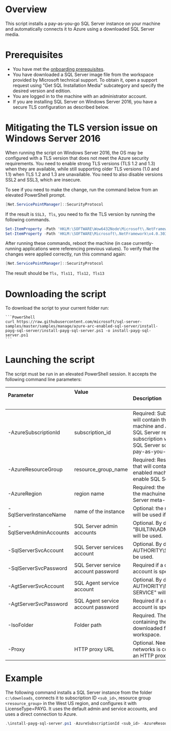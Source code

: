 # Overview

This script installs a pay-as-you-go SQL Server instance on your machine and automatically connects it to Azure using a downloaded SQL Server media.

# Prerequisites

- You have met the [onboarding prerequisites](https://learn.microsoft.com/sql/sql-server/azure-arc/prerequisites).
- You have downloaded a SQL Server image file from the workspace provided by Microsoft technical support. To obtain it, open a support request using "Get SQL Installation Media" subcategory and specify the desired version and edition. 
- You are logged in to the machine with an administrator account. 
- If you are installing SQL Server on Windows Server 2016, you have a secure TLS configuration as described below.


# Mitigating the TLS version issue on Windows Server 2016

When running the script on Windows Server 2016, the OS may be configured with a TLS version that does not meet the Azure security requirements. You need to enable strong TLS versions (TLS 1.2 and 1.3) when they are available, while still supporting older TLS versions (1.0 and 1.1) when TLS 1.2 and 1.3 are unavailable. You need to also disable versions SSL2 and SSL3, which are insecure.

To see if you need to make the change, run the command below from an elevated PowerShell prompt.
```PowerShell
[Net.ServicePointManager]::SecurityProtocol
```

If the result is `SSL3, Tls`, you need to fix the TLS version by running the following commands.

```PowerShell
Set-ItemProperty -Path 'HKLM:\SOFTWARE\Wow6432Node\Microsoft\.NetFramework\v4.0.30319' -Name 'SchUseStrongCrypto' -Value '1' -Type DWord 
Set-ItemProperty -Path 'HKLM:\SOFTWARE\Microsoft\.NetFramework\v4.0.30319' -Name 'SchUseStrongCrypto' -Value '1' -Type DWord 
```

After running these commands, reboot the machine (in case currently-running applications were referencing previous values). To verify that the changes were applied correctly, run this command again: 

```PowerShell
[Net.ServicePointManager]::SecurityProtocol
```
The result should be `Tls, Tls11, Tls12, Tls13`

# Downloading the script

To download the script to your current folder run:

    ```PowerShell
    curl https://raw.githubusercontent.com/microsoft/sql-server-samples/master/samples/manage/azure-arc-enabled-sql-server/install-payg-sql-server/install-payg-sql-server.ps1 -o install-payg-sql-server.ps1
    ```

# Launching the script

The script must be run in an elevated PowerShell session. It accepts the following command line parameters:

| **Parameter** &nbsp; &nbsp; &nbsp; &nbsp; &nbsp; &nbsp; &nbsp; &nbsp; &nbsp; &nbsp; &nbsp; &nbsp; &nbsp; &nbsp; &nbsp; &nbsp; &nbsp; &nbsp; &nbsp; &nbsp;  | **Value** &nbsp; &nbsp; &nbsp; &nbsp; &nbsp; &nbsp; &nbsp; &nbsp; &nbsp; &nbsp; &nbsp; &nbsp; &nbsp; &nbsp; &nbsp; &nbsp;&nbsp; &nbsp; &nbsp; &nbsp; &nbsp; &nbsp; &nbsp; &nbsp; &nbsp; &nbsp; &nbsp; &nbsp; &nbsp; &nbsp; &nbsp; &nbsp;&nbsp; &nbsp; &nbsp; &nbsp; | **Description** |
|:--|:--|:--|
|-AzureSubscriptionId|subscription_id|Required: Subscription id that will contain the Arc-enabled machine and Arc-enable SQL Server resources. That subscription will be billed for SQL Server software using a pay-as-you-go method. |
|-AzureResourceGroup |resource_group_name|Required: Resource group that will contain the Arc-enabled machine and Arc-enable SQL Server resource.|
|-AzureRegion |region name| Required: the region to store the machuine and SQL Server meta-data. |
|-SqlServerInstanceName | name of the instance|Optional: the machine name will be used if not specified|
|-SqlServerAdminAccounts | SQL Server admin accounts | Optional. By default "BUILTIN\ADMINISTRATORS" will be used.|
|-SqlServerSvcAccount| SQL Server services account |Optional. By default "NT AUTHORITY\SYSTEM" will be used.|
|-SqlServerSvcPassword| SQL Server service account password| Required if a custom service account is specified.|
|-AgtServerSvcAccount|SQL Agent service account|Optional. By default "NT AUTHORITY\NETWORK SERVICE" will be used.|
|-AgtServerSvcPassword|SQL Agent service account password|Required if a custom service account is specified.|
|-IsoFolder|Folder path|Required. The folder containing the files downloaded from the workspace.|
|-Proxy|HTTP proxy URL|Optional. Needed if your networks is configured with an HTTP proxy.|

# Example

The following command installs a SQL Server instance from the folder `c:\downloads`, connects it to subscription ID `<sub_id>`, resource group `<resource_group>` in the West US region, and configures it with LicenseType=PAYG. It uses the default admin and service accounts, and uses a direct connection to Azure.

```PowerShell
.\install-payg-sql-server.ps1 -AzureSubscriptionId <sub_id> -AzureResourceGroup <resource_group> -AzureRegion westus -IsoFolder c:\downloads
```
